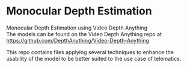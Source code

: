 # Monocular Depth Estimation
 Monocular Depth Estimation using Video Depth Anything\
 The models can be found on the Video Depth Anything repo at https://github.com/DepthAnything/Video-Depth-Anything

 This repo contains files applying several techniques to enhance the usability of the model to be better suited to the use case of telematics.
